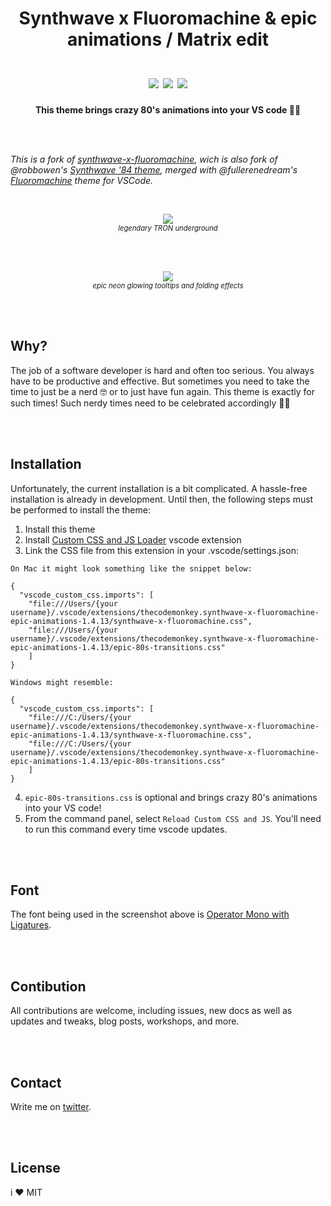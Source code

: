 <h1 align="center" >  Synthwave x Fluoromachine & epic animations / Matrix edit <br/><br/>


  <img src="https://img.shields.io/visual-studio-marketplace/i/TheCodemonkey.synthwave-x-fluoromachine-epic-animations?color=%2340eeff&logo=visualstudio&logoColor=%2340eeff&style=flat-square"/>
  <img src="https://img.shields.io/visual-studio-marketplace/d/TheCodemonkey.synthwave-x-fluoromachine-epic-animations?color=%2340eeff&logo=visualstudio&logoColor=%2340eeff&style=flat-square"/>
    <img src="https://img.shields.io/visual-studio-marketplace/last-updated/TheCodemonkey.synthwave-x-fluoromachine-epic-animations?color=%2340eeff&logo=visualstudio&logoColor=%2340eeff&style=flat-square"/>
</h1> 

<p align="center"><strong>This theme brings crazy 80's animations into your VS code 🚀🎉 </strong></p>



<br/><br/>

*This is a fork of <a href="https://github.com/webrender/synthwave-x-fluoromachine">synthwave-x-fluoromachine</a>, wich is also fork of @robbowen's [Synthwave '84 theme](https://marketplace.visualstudio.com/items?itemName=RobbOwen.synthwave-vscode), merged with @fullerenedream's [Fluoromachine](https://colorsublime.github.io/themes/FluoroMachine/) theme for VSCode.*

<br/>

<p align="center">
  <img src="https://user-images.githubusercontent.com/1646017/136690694-79e9973b-6d55-40cb-b8d1-4820d2a4ee35.gif" /><br/>
  <i style="font-size: .8em">legendary TRON underground</i>
</p>
<br/><br/>
<p align="center">
  <img src="https://user-images.githubusercontent.com/1646017/136690891-7bcca587-9489-4a40-ba78-e3b851624dd8.gif" /><br/>
  <i  style="font-size: .8em">epic neon glowing tooltips and folding effects</i>
</p>

<br/> <br/>


## Why?

The job of a software developer is hard and often too serious. You always have to be productive and effective. But sometimes you need to take the time to just be a nerd 🤓 or to just have fun again. This theme is exactly for such times! Such nerdy times need to be celebrated accordingly 🎉🦄

<br/> <br/>

## Installation 

Unfortunately, the current installation is a bit complicated. 
A hassle-free installation is already in development. 
Until then, the following steps must be performed to install the theme:

1. Install this theme  
2. Install [Custom CSS and JS Loader](https://marketplace.visualstudio.com/items?itemName=be5invis.vscode-custom-css) vscode extension
3. Link the CSS file from this extension in your .vscode/settings.json: 

```
On Mac it might look something like the snippet below:

{
  "vscode_custom_css.imports": [
    "file:///Users/{your username}/.vscode/extensions/thecodemonkey.synthwave-x-fluoromachine-epic-animations-1.4.13/synthwave-x-fluoromachine.css",
    "file:///Users/{your username}/.vscode/extensions/thecodemonkey.synthwave-x-fluoromachine-epic-animations-1.4.13/epic-80s-transitions.css"
    ]
}

Windows might resemble:

{
  "vscode_custom_css.imports": [
    "file:///C:/Users/{your username}/.vscode/extensions/thecodemonkey.synthwave-x-fluoromachine-epic-animations-1.4.13/synthwave-x-fluoromachine.css",
    "file:///C:/Users/{your username}/.vscode/extensions/thecodemonkey.synthwave-x-fluoromachine-epic-animations-1.4.13/epic-80s-transitions.css"
    ]
}
```

4. `epic-80s-transitions.css` is optional and brings crazy 80's animations into your VS code!
5. From the command panel, select `Reload Custom CSS and JS`. You'll need to run this command every time vscode updates.


<br/><br/>

## Font
The font being used in the screenshot above is [Operator Mono with Ligatures](https://github.com/kiliman/operator-mono-lig).


<br/><br/>

## Contibution
All contributions are welcome, including issues, new docs as well as updates and tweaks, blog posts, workshops, and more.



<br/><br/>

## Contact
Write me on <a href="https://twitter.com/chillya">twitter</a>.


<br/><br/>

## License
i ❤️ MIT
